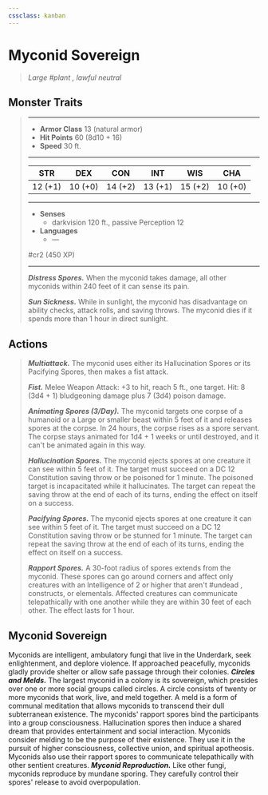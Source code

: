 ```yaml
---
cssclass: kanban
---
```


# Myconid Sovereign
>*Large #plant , lawful neutral*
## Monster Traits
>___
>- **Armor Class** 13 (natural armor)
>- **Hit Points** 60 (8d10 + 16)
>- **Speed** 30 ft.
>___
>|STR|DEX|CON|INT|WIS|CHA|
>|:---:|:---:|:---:|:---:|:---:|:---:|
>|12 (+1)|10 (+0)|14 (+2)|13 (+1)|15 (+2)|10 (+0)|
>___
>- **Senses**
>	 - darkvision 120 ft., passive Perception 12
>- **Languages**
>	 - —
>
> #cr2 (450 XP)
>___
>***Distress Spores.*** When the myconid takes damage, all other myconids within 240 feet of it can sense its pain.  
>
>***Sun Sickness.*** While in sunlight, the myconid has disadvantage on ability checks, attack rolls, and saving throws. The myconid dies if it spends more than 1 hour in direct sunlight.  
>
## Actions
>***Multiattack.*** The myconid uses either its Hallucination Spores or its Pacifying Spores, then makes a fist attack.  
>
>***Fist.*** Melee Weapon Attack: +3 to hit, reach 5 ft., one target. Hit: 8 (3d4 + 1) bludgeoning damage plus 7 (3d4) poison damage.  
>
>***Animating Spores (3/Day).*** The myconid targets one corpse of a humanoid or a Large or smaller beast within 5 feet of it and releases spores at the corpse. In 24 hours, the corpse rises as a spore servant. The corpse stays animated for 1d4 + 1 weeks or until destroyed, and it can't be animated again in this way.  
>
>***Hallucination Spores.*** The myconid ejects spores at one creature it can see within 5 feet of it. The target must succeed on a DC 12 Constitution saving throw or be poisoned for 1 minute. The poisoned target is incapacitated while it hallucinates. The target can repeat the saving throw at the end of each of its turns, ending the effect on itself on a success.  
>
>***Pacifying Spores.*** The myconid ejects spores at one creature it can see within 5 feet of it. The target must succeed on a DC 12 Constitution saving throw or be stunned for 1 minute. The target can repeat the saving throw at the end of each of its turns, ending the effect on itself on a success.  
>
>***Rapport Spores.*** A 30-foot radius of spores extends from the myconid. These spores can go around corners and affect only creatures with an Intelligence of 2 or higher that aren't #undead , constructs, or elementals. Affected creatures can communicate telepathically with one another while they are within 30 feet of each other. The effect lasts for 1 hour.
## Myconid Sovereign
Myconids are intelligent, ambulatory fungi that live in the Underdark, seek enlightenment, and deplore violence. If approached peacefully, myconids gladly provide shelter or allow safe passage through their colonies.
***Circles and Melds.*** The largest myconid in a colony is its sovereign, which presides over one or more social groups called circles. A circle consists of twenty or more myconids that work, live, and meld together.
A meld is a form of communal meditation that allows myconids to transcend their dull subterranean existence. The myconids' rapport spores bind the participants into a group consciousness. Hallucination spores then induce a shared dream that provides entertainment and social interaction. Myconids consider melding to be the purpose of their existence. They use it in the pursuit of higher consciousness, collective union, and spiritual apotheosis. Myconids also use their rapport spores to communicate telepathically with other sentient creatures.
***Myconid Reproduction.*** Like other fungi, myconids reproduce by mundane sporing. They carefully control their spores' release to avoid overpopulation.